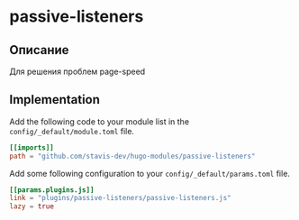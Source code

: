 # passive-listeners

## Описание

Для решения проблем page-speed

## Implementation

Add the following code to your module list in the `config/_default/module.toml` file.

```toml
[[imports]]
path = "github.com/stavis-dev/hugo-modules/passive-listeners"
```

Add some following configuration to your `config/_default/params.toml` file.

```toml
[[params.plugins.js]]
link = "plugins/passive-listeners/passive-listeners.js"
lazy = true
```